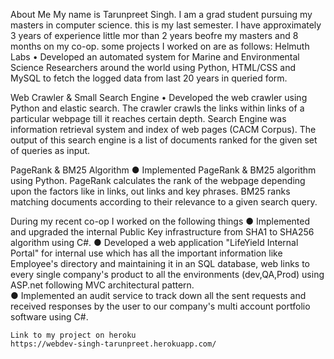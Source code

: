 About Me
My name is Tarunpreet Singh. I am a grad student pursuing my masters in computer science. this is my last semester. I have approximately 3 years of experience 
little mor than 2 years beofre my masters and 8 months on my co-op. 
some projects I worked on are as follows:
Helmuth Labs
•	Developed an automated system for Marine and Environmental Science Researchers around the world
 using Python, HTML/CSS and MySQL to fetch the logged data from last 20 years in queried form.
 
Web Crawler & Small Search Engine 
•	Developed the web crawler using Python and elastic search. The crawler crawls the links within links of a  
particular webpage till it reaches certain depth. Search Engine was information retrieval system and index of web 
pages (CACM Corpus). The output of this search engine is a list of documents ranked for the given set of queries as input.

PageRank & BM25 Algorithm                                                                                                                       ●	Implemented PageRank & BM25 algorithm using Python. PageRank calculates the rank of the webpage depending 
  upon the factors like in links, out links and key phrases. BM25 ranks matching documents according to their relevance
  to a given search query.
  
  During my recent co-op I worked on the following things
  ● Implemented and upgraded the internal Public Key infrastructure from SHA1 to SHA256 algorithm using C#.
  ● Developed a web application "LifeYield Internal Portal" for internal use which has all the important information like Employee's 
    directory and maintaining it in an SQL database, web links to every single company's product to all the environments 
    (dev,QA,Prod) using  ASP.net following MVC architectural pattern.           
  ● Implemented an audit service to track down all the sent requests and received responses by the user to our company's multi 
    account portfolio software using C#.
    
    Link to my project on heroku
    https://webdev-singh-tarunpreet.herokuapp.com/
    
    


